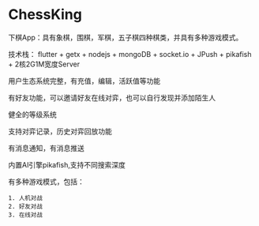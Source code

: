 # ChessKing
下棋App：具有象棋，围棋，军棋，五子棋四种棋类，并具有多种游戏模式。


技术栈： flutter + getx + nodejs + mongoDB + socket.io + JPush + pikafish + 2核2G1M宽度Server


用户生态系统完整，有充值，编辑，活跃值等功能

有好友功能，可以邀请好友在线对弈，也可以自行发现并添加陌生人

健全的等级系统

支持对弈记录，历史对弈回放功能

有消息通知，有消息推送

内置AI引擎pikafish,支持不同搜索深度

有多种游戏模式，包括：

    1. 人机对战
    2. 好友对战
    3. 在线对战
